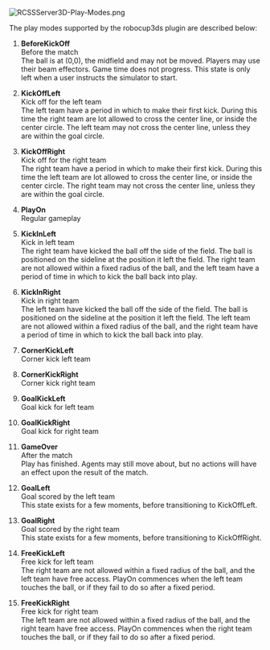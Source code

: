 ![RCSSServer3D-Play-Modes.png](https://bitbucket.org/repo/A9ekGz/images/822703460-RCSSServer3D-Play-Modes.png)

The play modes supported by the robocup3ds plugin are described below:

1. **BeforeKickOff**  
Before the match  
The ball is at (0,0), the midfield and may not be moved. Players may use their beam effectors. Game time does not progress. This state is only left when a user instructs the simulator to start.

2. **KickOffLeft**  
Kick off for the left team  
The left team have a period in which to make their first kick. During this time the right team are lot allowed to cross the center line, or inside the center circle. The left team may not cross the center line, unless they are within the goal circle.

3. **KickOffRight**  
Kick off for the right team  
The right team have a period in which to make their first kick. During this time the left team are lot allowed to cross the center line, or inside the center circle. The right team may not cross the center line, unless they are within the goal circle.

4. **PlayOn**  
Regular gameplay  
	
5. **KickInLeft**  
Kick in left team  
The right team have kicked the ball off the side of the field. The ball is positioned on the sideline at the position it left the field. The right team are not allowed within a fixed radius of the ball, and the left team have a period of time in which to kick the ball back into play.

6. **KickInRight**  
Kick in right team  
The left team have kicked the ball off the side of the field. The ball is positioned on the sideline at the position it left the field. The left team are not allowed within a fixed radius of the ball, and the right team have a period of time in which to kick the ball back into play.

7. **CornerKickLeft**  
Corner kick left team  

8. **CornerKickRight**  
Corner kick right team	

9. **GoalKickLeft**  
Goal kick for left team	

10. **GoalKickRight**  
Goal kick for right team	

11. **GameOver**  
After the match  
Play has finished. Agents may still move about, but no actions will have an effect upon the result of the match.  

12. **GoalLeft**  
Goal scored by the left team  
This state exists for a few moments, before transitioning to KickOffLeft.

13. **GoalRight**  
Goal scored by the right team  
This state exists for a few moments, before transitioning to KickOffRight.

14. **FreeKickLeft**  
Free kick for left team  
The right team are not allowed within a fixed radius of the ball, and the left team have free access. PlayOn commences when the left team touches the ball, or if they fail to do so after a fixed period.

15. **FreeKickRight**  
Free kick for right team  
The left team are not allowed within a fixed radius of the ball, and the right team have free access. PlayOn commences when the right team touches the ball, or if they fail to do so after a fixed period.